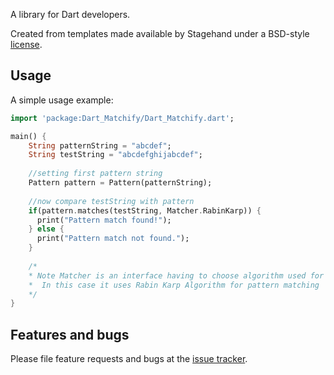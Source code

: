 A library for Dart developers.

Created from templates made available by Stagehand under a BSD-style
[license](https://github.com/dart-lang/stagehand/blob/master/LICENSE).

## Usage

A simple usage example:

```dart
import 'package:Dart_Matchify/Dart_Matchify.dart';

main() {
    String patternString = "abcdef";
    String testString = "abcdefghijabcdef";
    
    //setting first pattern string
    Pattern pattern = Pattern(patternString);
  
    //now compare testString with pattern
    if(pattern.matches(testString, Matcher.RabinKarp)) {
      print("Pattern match found!");
    } else {
      print("Pattern match not found.");
    }
    
    /*
    * Note Matcher is an interface having to choose algorithm used for string matching
    *  In this case it uses Rabin Karp Algorithm for pattern matching 
    */
}
```

## Features and bugs

Please file feature requests and bugs at the [issue tracker][tracker].

[tracker]: http://example.com/issues/replaceme
